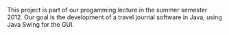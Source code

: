 This project is part of our progamming lecture in the summer semester 2012. Our goal is the development of a travel journal software in Java, using Java Swing for the GUI.